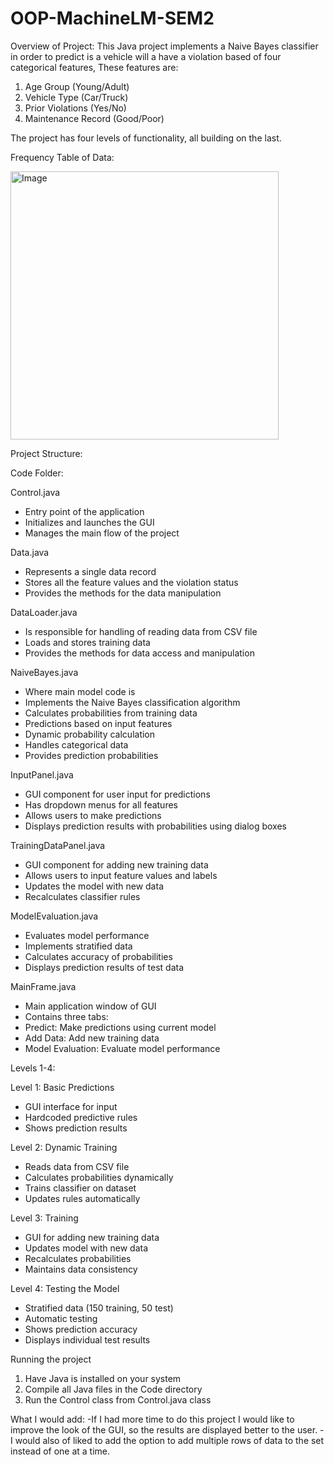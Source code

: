 # OOP-MachineLM-SEM2

Overview of Project:
This Java project implements a Naive Bayes classifier in order to predict is a vehicle will a have a violation based of four categorical features, These features are:
1. Age Group (Young/Adult)
2. Vehicle Type (Car/Truck)
3. Prior Violations (Yes/No)
4. Maintenance Record (Good/Poor)

The project has four levels of functionality, all building on the last.

Frequency Table of Data:

<img width="429" alt="Image" src="https://github.com/user-attachments/assets/0ee8c9e7-de41-4e17-848c-17769c236e0a" />


Project Structure:

Code Folder:

Control.java
- Entry point of the application
- Initializes and launches the GUI
- Manages the main flow of the project

Data.java
- Represents a single data record
- Stores all the feature values and the violation status
- Provides the methods for the data manipulation

DataLoader.java
- Is responsible for handling of reading data from CSV file
- Loads and stores training data
- Provides the methods for data access and manipulation

NaiveBayes.java
- Where main model code is
- Implements the Naive Bayes classification algorithm
- Calculates probabilities from training data
- Predictions based on input features
- Dynamic probability calculation
- Handles categorical data
- Provides prediction probabilities

InputPanel.java
- GUI component for user input for predictions
- Has dropdown menus for all features
- Allows users to make predictions
- Displays prediction results with probabilities using dialog boxes

TrainingDataPanel.java
- GUI component for adding new training data
- Allows users to input feature values and labels
- Updates the model with new data
- Recalculates classifier rules

ModelEvaluation.java
- Evaluates model performance
- Implements stratified data
- Calculates accuracy of probabilities
- Displays prediction results of test data

MainFrame.java
- Main application window of GUI
- Contains three tabs:
- Predict: Make predictions using current model
- Add Data: Add new training data
- Model Evaluation: Evaluate model performance



Levels 1-4:

Level 1: Basic Predictions
- GUI interface for input
- Hardcoded predictive rules
- Shows prediction results

Level 2: Dynamic Training
- Reads data from CSV file
- Calculates probabilities dynamically
- Trains classifier on dataset
- Updates rules automatically

Level 3: Training
- GUI for adding new training data
- Updates model with new data
- Recalculates probabilities
- Maintains data consistency

Level 4: Testing the Model
- Stratified data (150 training, 50 test)
- Automatic testing
- Shows prediction accuracy
- Displays individual test results

Running the project
1. Have Java is installed on your system
2. Compile all Java files in the Code directory
3. Run the Control class from Control.java class

What I would add:
-If I had more time to do this project I would like to improve the look of the GUI, so the results are displayed better to the user.
-I would also of liked to add the option to add multiple rows of data to the set instead of one at a time.
